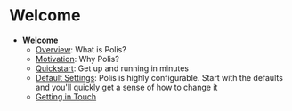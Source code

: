 # Welcome

* **[Welcome](welcome/README.md)**
  * [Overview](./Overview.md): What is Polis?
  * [Motivation](./Motivation.md): Why Polis?
  * [Quickstart](./Quickstart.md): Get up and running in minutes
  * [Default Settings](./DefaultSettings.md): Polis is highly configurable. Start with the defaults and you'll quickly get a sense of how to change it
  * [Getting in Touch](./GettingInTouch.md)

